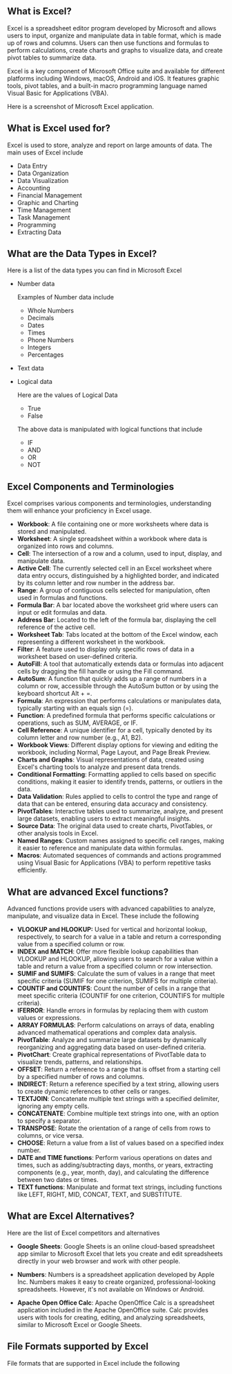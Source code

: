 ## What is Excel?

Excel is a spreadsheet editor program developed by Microsoft and allows users to input, organize and manipulate data in table format, which is made up of rows and columns. Users can then use functions and formulas to perform calculations, create charts and graphs to visualize data, and create pivot tables to summarize data.

Excel is a key component of Microsoft Office suite and available for different platforms including Windows, macOS, Android and iOS. It features graphic tools, pivot tables, and a built-in macro programming language named Visual Basic for Applications (VBA). 

Here is a screenshot of Microsoft Excel application.

## What is Excel used for?

Excel is used to store, analyze and report on large amounts of data. The main uses of Excel include

-	Data Entry
-	Data Organization
-	Data Visualization
-	Accounting
-	Financial Management
-	Graphic and Charting
-	Time Management
-	Task Management
-	Programming
-	Extracting Data

## What are the Data Types in Excel?

Here is a list of the data types you can find in Microsoft Excel

- Number data

  Examples of Number data include

  - Whole Numbers
  - Decimals
  - Dates
  - Times
  - Phone Numbers
  - Integers
  - Percentages

- Text data
- Logical data

  Here are the values of Logical Data
  - True
  - False
 
  The above data is manipulated with logical functions that include
  - IF
  - AND
  - OR
  - NOT

## Excel Components and Terminologies

Excel comprises various components and terminologies, understanding them will enhance your proficiency in Excel usage. 

- **Workbook**: A file containing one or more worksheets where data is stored and manipulated.
- **Worksheet**: A single spreadsheet within a workbook where data is organized into rows and columns.
- **Cell**: The intersection of a row and a column, used to input, display, and manipulate data.
- **Active Cell**: The currently selected cell in an Excel worksheet where data entry occurs, distinguished by a highlighted border, and indicated by its column letter and row number in the address bar.
- **Range**: A group of contiguous cells selected for manipulation, often used in formulas and functions.
- **Formula Bar**: A bar located above the worksheet grid where users can input or edit formulas and data.
- **Address Bar**: Located to the left of the formula bar, displaying the cell reference of the active cell.
- **Worksheet Tab**: Tabs located at the bottom of the Excel window, each representing a different worksheet in the workbook.
- **Filter**: A feature used to display only specific rows of data in a worksheet based on user-defined criteria.
- **AutoFill**: A tool that automatically extends data or formulas into adjacent cells by dragging the fill handle or using the Fill command.
- **AutoSum**: A function that quickly adds up a range of numbers in a column or row, accessible through the AutoSum button or by using the keyboard shortcut Alt + =.
- **Formula**: An expression that performs calculations or manipulates data, typically starting with an equals sign (=).
- **Function**: A predefined formula that performs specific calculations or operations, such as SUM, AVERAGE, or IF.
- **Cell Reference**: A unique identifier for a cell, typically denoted by its column letter and row number (e.g., A1, B2).
- **Workbook Views**: Different display options for viewing and editing the workbook, including Normal, Page Layout, and Page Break Preview.
- **Charts and Graphs**: Visual representations of data, created using Excel's charting tools to analyze and present data trends.
- **Conditional Formatting**: Formatting applied to cells based on specific conditions, making it easier to identify trends, patterns, or outliers in the data.
- **Data Validation**: Rules applied to cells to control the type and range of data that can be entered, ensuring data accuracy and consistency.
- **PivotTables**: Interactive tables used to summarize, analyze, and present large datasets, enabling users to extract meaningful insights.
- **Source Data**: The original data used to create charts, PivotTables, or other analysis tools in Excel.
- **Named Ranges**: Custom names assigned to specific cell ranges, making it easier to reference and manipulate data within formulas.
- **Macros**: Automated sequences of commands and actions programmed using Visual Basic for Applications (VBA) to perform repetitive tasks efficiently.

## What are advanced Excel functions?

Advanced functions provide users with advanced capabilities to analyze, manipulate, and visualize data in Excel. These include the following

- **VLOOKUP and HLOOKUP:** Used for vertical and horizontal lookup, respectively, to search for a value in a table and return a corresponding value from a specified column or row.
- **INDEX and MATCH**: Offer more flexible lookup capabilities than VLOOKUP and HLOOKUP, allowing users to search for a value within a table and return a value from a specified column or row intersection.
- **SUMIF and SUMIFS**: Calculate the sum of values in a range that meet specific criteria (SUMIF for one criterion, SUMIFS for multiple criteria).
- **COUNTIF and COUNTIFS**: Count the number of cells in a range that meet specific criteria (COUNTIF for one criterion, COUNTIFS for multiple criteria).
- **IFERROR**: Handle errors in formulas by replacing them with custom values or expressions.
- **ARRAY FORMULAS**: Perform calculations on arrays of data, enabling advanced mathematical operations and complex data analysis.
- **PivotTable**: Analyze and summarize large datasets by dynamically reorganizing and aggregating data based on user-defined criteria.
- **PivotChart**: Create graphical representations of PivotTable data to visualize trends, patterns, and relationships.
- **OFFSET**: Return a reference to a range that is offset from a starting cell by a specified number of rows and columns.
- **INDIRECT**: Return a reference specified by a text string, allowing users to create dynamic references to other cells or ranges.
- **TEXTJOIN**: Concatenate multiple text strings with a specified delimiter, ignoring any empty cells.
- **CONCATENATE**: Combine multiple text strings into one, with an option to specify a separator.
- **TRANSPOSE**: Rotate the orientation of a range of cells from rows to columns, or vice versa.
- **CHOOSE**: Return a value from a list of values based on a specified index number.
- **DATE and TIME functions**: Perform various operations on dates and times, such as adding/subtracting days, months, or years, extracting components (e.g., year, month, day), and calculating the difference between two dates or times.
- **TEXT functions**: Manipulate and format text strings, including functions like LEFT, RIGHT, MID, CONCAT, TEXT, and SUBSTITUTE.

## What are Excel Alternatives?

Here are the list of Excel competitors and alternatives 

- **Google Sheets**: Google Sheets is an online cloud-based spreadsheet app similar to Microsoft Excel that lets you create and edit spreadsheets directly in your web browser and work with other people.

- **Numbers**: Numbers is a spreadsheet application developed by Apple Inc. Numbers makes it easy to create organized, professional-looking spreadsheets. However, it's not available on Windows or Android.

- **Apache Open Office Calc**: Apache OpenOffice Calc is a spreadsheet application included in the Apache OpenOffice suite. Calc provides users with tools for creating, editing, and analyzing spreadsheets, similar to Microsoft Excel or Google Sheets. 

## File Formats supported by Excel

File formats that are supported in Excel include the following

